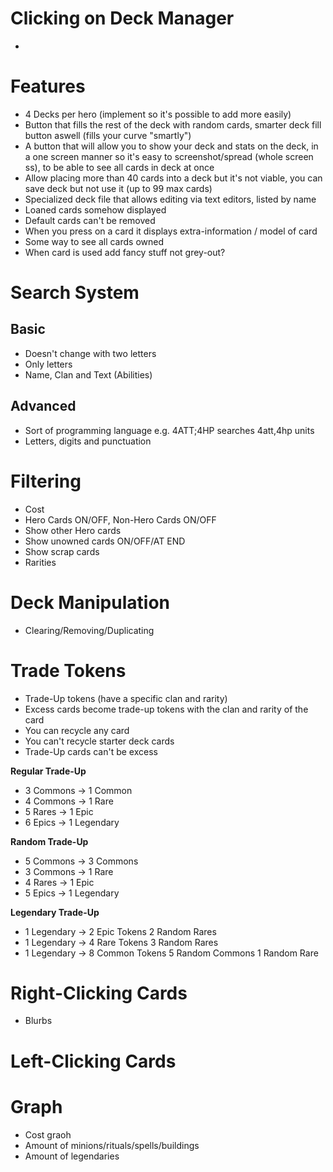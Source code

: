 # Clicking on Deck Manager
- 

# Features
- 4 Decks per hero (implement so it's possible to add more easily)
- Button that fills the rest of the deck with random cards, smarter deck fill button aswell (fills your curve "smartly")
- A button that will allow you to show your deck and stats on the deck, in a one screen manner so it's easy to screenshot/spread (whole screen ss), to be able to see all cards in deck at once
- Allow placing more than 40 cards into a deck but it's not viable, you can save deck but not use it (up to 99 max cards) 
- Specialized deck file that allows editing via text editors, listed by name
- Loaned cards somehow displayed
- Default cards can't be removed
- When you press on a card it displays extra-information / model of card
- Some way to see all cards owned
- When card is used add fancy stuff not grey-out?

# Search System
## Basic
- Doesn't change with two letters
- Only letters
- Name, Clan and Text (Abilities)

## Advanced
- Sort of programming language e.g. 4ATT;4HP searches 4att,4hp units
- Letters, digits and punctuation

# Filtering
- Cost
- Hero Cards ON/OFF, Non-Hero Cards ON/OFF
- Show other Hero cards
- Show unowned cards ON/OFF/AT END
- Show scrap cards
- Rarities

# Deck Manipulation
- Clearing/Removing/Duplicating

# Trade Tokens
- Trade-Up tokens (have a specific clan and rarity)
- Excess cards become trade-up tokens with the clan and rarity of the card
- You can recycle any card
- You can't recycle starter deck cards
- Trade-Up cards can't be excess

**Regular Trade-Up**
- 3 Commons -> 1 Common
- 4 Commons -> 1 Rare
- 5 Rares -> 1 Epic
- 6 Epics -> 1 Legendary

**Random Trade-Up**
- 5 Commons -> 3 Commons
- 3 Commons -> 1 Rare
- 4 Rares -> 1 Epic
- 5 Epics -> 1 Legendary

**Legendary Trade-Up**
- 1 Legendary -> 2 Epic Tokens 2 Random Rares
- 1 Legendary -> 4 Rare Tokens 3 Random Rares
- 1 Legendary -> 8 Common Tokens 5 Random Commons 1 Random Rare

# Right-Clicking Cards
- Blurbs

# Left-Clicking Cards

# Graph
- Cost graoh
- Amount of minions/rituals/spells/buildings
- Amount of legendaries